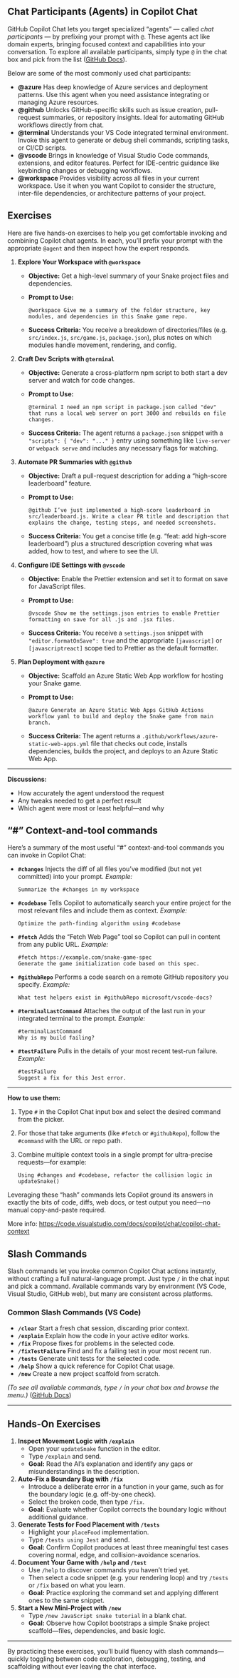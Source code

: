 ## Chat Participants (Agents) in Copilot Chat

GitHub Copilot Chat lets you target specialized “agents” — called *chat participants* — by prefixing your prompt with `@`. These agents act like domain experts, bringing focused context and capabilities into your conversation. To explore all available participants, simply type `@` in the chat box and pick from the list ([GitHub Docs](https://docs.github.com/en/copilot/using-github-copilot/copilot-chat/getting-started-with-prompts-for-copilot-chat)).

Below are some of the most commonly used chat participants:

- **@azure**
  Has deep knowledge of Azure services and deployment patterns. Use this agent when you need assistance integrating or managing Azure resources.
- **@github**
  Unlocks GitHub-specific skills such as issue creation, pull-request summaries, or repository insights. Ideal for automating GitHub workflows directly from chat.
- **@terminal**
  Understands your VS Code integrated terminal environment. Invoke this agent to generate or debug shell commands, scripting tasks, or CI/CD scripts.
- **@vscode**
  Brings in knowledge of Visual Studio Code commands, extensions, and editor features. Perfect for IDE-centric guidance like keybinding changes or debugging workflows.
- **@workspace**
  Provides visibility across all files in your current workspace. Use it when you want Copilot to consider the structure, inter-file dependencies, or architecture patterns of your project.

## Exercises

Here are five hands-on exercises to help you get comfortable invoking and combining Copilot chat agents. In each, you’ll prefix your prompt with the appropriate `@agent` and then inspect how the expert responds.

1. **Explore Your Workspace with `@workspace`**

   - **Objective:** Get a high-level summary of your Snake project files and dependencies.

   - **Prompt to Use:**

     ```
     @workspace Give me a summary of the folder structure, key modules, and dependencies in this Snake game repo.
     ```

   - **Success Criteria:** You receive a breakdown of directories/files (e.g. `src/index.js`, `src/game.js`, `package.json`), plus notes on which modules handle movement, rendering, and config.

2. **Craft Dev Scripts with `@terminal`**

   - **Objective:** Generate a cross-platform npm script to both start a dev server and watch for code changes.

   - **Prompt to Use:**

     ```
     @terminal I need an npm script in package.json called "dev" that runs a local web server on port 3000 and rebuilds on file changes.
     ```

   - **Success Criteria:** The agent returns a `package.json` snippet with a `"scripts": { "dev": "..." }` entry using something like `live-server` or `webpack serve` and includes any necessary flags for watching.

3. **Automate PR Summaries with `@github`**

   - **Objective:** Draft a pull-request description for adding a “high-score leaderboard” feature.

   - **Prompt to Use:**

     ```
     @github I’ve just implemented a high-score leaderboard in src/leaderboard.js. Write a clear PR title and description that explains the change, testing steps, and needed screenshots.
     ```

   - **Success Criteria:** You get a concise title (e.g. “feat: add high-score leaderboard”) plus a structured description covering what was added, how to test, and where to see the UI.

4. **Configure IDE Settings with `@vscode`**

   - **Objective:** Enable the Prettier extension and set it to format on save for JavaScript files.

   - **Prompt to Use:**

     ```
     @vscode Show me the settings.json entries to enable Prettier formatting on save for all .js and .jsx files.
     ```

   - **Success Criteria:** You receive a `settings.json` snippet with `"editor.formatOnSave": true` and the appropriate `[javascript]` or `[javascriptreact]` scope tied to Prettier as the default formatter.

5. **Plan Deployment with `@azure`**

   - **Objective:** Scaffold an Azure Static Web App workflow for hosting your Snake game.

   - **Prompt to Use:**

     ```
     @azure Generate an Azure Static Web Apps GitHub Actions workflow yaml to build and deploy the Snake game from main branch.
     ```

   - **Success Criteria:** The agent returns a `.github/workflows/azure-static-web-apps.yml` file that checks out code, installs dependencies, builds the project, and deploys to an Azure Static Web App.

------

**Discussions:** 

- How accurately the agent understood the request
- Any tweaks needed to get a perfect result
- Which agent were most or least helpful—and why

## “#” Context-and-tool commands

Here’s a summary of the most useful “#” context-and-tool commands you can invoke in Copilot Chat:

- **`#changes`**
   Injects the diff of all files you’ve modified (but not yet committed) into your prompt.
   *Example:*

  ```
  Summarize the #changes in my workspace
  ```

- **`#codebase`**
   Tells Copilot to automatically search your entire project for the most relevant files and include them as context.
   *Example:*

  ```
  Optimize the path-finding algorithm using #codebase
  ```

- **`#fetch`**
   Adds the “Fetch Web Page” tool so Copilot can pull in content from any public URL.
   *Example:*

  ```
  #fetch https://example.com/snake-game-spec  
  Generate the game initialization code based on this spec.
  ```

- **`#githubRepo`**
   Performs a code search on a remote GitHub repository you specify.
   *Example:*

  ```
  What test helpers exist in #githubRepo microsoft/vscode-docs?
  ```

- **`#terminalLastCommand`**
   Attaches the output of the last run in your integrated terminal to the prompt.
   *Example:*

  ```
  #terminalLastCommand  
  Why is my build failing?
  ```

- **`#testFailure`**
   Pulls in the details of your most recent test-run failure.
   *Example:*

  ```
  #testFailure  
  Suggest a fix for this Jest error.
  ```

------

**How to use them:**

1. Type `#` in the Copilot Chat input box and select the desired command from the picker.

2. For those that take arguments (like `#fetch` or `#githubRepo`), follow the `#command` with the URL or repo path.

3. Combine multiple context tools in a single prompt for ultra-precise requests—for example:

   ```text
   Using #changes and #codebase, refactor the collision logic in updateSnake()
   ```

Leveraging these “hash” commands lets Copilot ground its answers in exactly the bits of code, diffs, web docs, or test output you need—no manual copy-and-paste required.

More info: https://code.visualstudio.com/docs/copilot/chat/copilot-chat-context 

## Slash Commands 

Slash commands let you invoke common Copilot Chat actions instantly, without crafting a full natural-language prompt. Just type `/` in the chat input and pick a command. Available commands vary by environment (VS Code, Visual Studio, GitHub web), but many are consistent across platforms.

### Common Slash Commands (VS Code)

- **`/clear`**
   Start a fresh chat session, discarding prior context.
- **`/explain`**
   Explain how the code in your active editor works.
- **`/fix`**
   Propose fixes for problems in the selected code.
- **`/fixTestFailure`**
   Find and fix a failing test in your most recent run.
- **`/tests`**
   Generate unit tests for the selected code.
- **`/help`**
   Show a quick reference for Copilot Chat usage.
- **`/new`**
   Create a new project scaffold from scratch.

*(To see all available commands, type `/` in your chat box and browse the menu.)* ([GitHub Docs](https://docs.github.com/en/copilot/using-github-copilot/copilot-chat/github-copilot-chat-cheat-sheet))

------

## Hands-On Exercises

1. **Inspect Movement Logic with `/explain`**
   - Open your `updateSnake` function in the editor.
   - Type `/explain` and send.
   - **Goal:** Read the AI’s explanation and identify any gaps or misunderstandings in the description.
2. **Auto-Fix a Boundary Bug with `/fix`**
   - Introduce a deliberate error in a function in your game, such as for the boundary logic (e.g. off-by-one check).
   - Select the broken code, then type `/fix`.
   - **Goal:** Evaluate whether Copilot corrects the boundary logic without additional guidance.
3. **Generate Tests for Food Placement with `/tests`**
   - Highlight your `placeFood` implementation.
   - Type `/tests using Jest` and send.
   - **Goal:** Confirm Copilot produces at least three meaningful test cases covering normal, edge, and collision-avoidance scenarios.
4. **Document Your Game with `/help` and `/test`**
   - Use `/help` to discover commands you haven’t tried yet.
   - Then select a code snippet (e.g. your rendering loop) and try `/tests` or `/fix` based on what you learn.
   - **Goal:** Practice exploring the command set and applying different ones to the same snippet.
5. **Start a New Mini-Project with `/new`**
   - Type `/new JavaScript snake tutorial` in a blank chat.
   - **Goal:** Observe how Copilot bootstraps a simple Snake project scaffold—files, dependencies, and basic logic.

------

By practicing these exercises, you’ll build fluency with slash commands—quickly toggling between code exploration, debugging, testing, and scaffolding without ever leaving the chat interface.